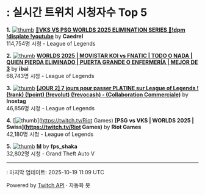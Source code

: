 # : 실시간 트위치 시청자수 Top 5

**1.** [![thumb](https://static-cdn.jtvnw.net/previews-ttv/live_user_caedrel-320x180.jpg)](https://twitch.tv/Caedrel)
**[🔴VKS VS PSG WORLDS 2025 ELIMINATION SERIES 🔴!dpm !displate !youtube](https://twitch.tv/Caedrel)** by **Caedrel**<br>114,754명 시청  - League of Legends

**2.** [![thumb](https://static-cdn.jtvnw.net/previews-ttv/live_user_ibai-320x180.jpg)](https://twitch.tv/ibai)
**[WORLDS 2025 | MOVISTAR KOI vs FNATIC | TODO O NADA | QUIEN PIERDA ELIMINADO | PUERTA GRANDE O ENFERMERÍA | MEJOR DE 3](https://twitch.tv/ibai)** by **ibai**<br>68,743명 시청  - League of Legends

**3.** [![thumb](https://static-cdn.jtvnw.net/previews-ttv/live_user_inoxtag-320x180.jpg)](https://twitch.tv/Inoxtag)
**[[JOUR 2] 7 jours pour passer PLATINE sur League of Legends ! (!rank) (!point) (!revolut) (!revocash) - (Collaboration Commerciale)](https://twitch.tv/Inoxtag)** by **Inoxtag**<br>46,856명 시청  - League of Legends

**4.** [![thumb](https://static-cdn.jtvnw.net/previews-ttv/live_user_riotgames-320x180.jpg)](https://twitch.tv/Riot Games)
**[PSG vs VKS | WORLDS 2025 | Swiss](https://twitch.tv/Riot Games)** by **Riot Games**<br>42,180명 시청  - League of Legends

**5.** [![thumb](https://static-cdn.jtvnw.net/previews-ttv/live_user_fps_shaka-320x180.jpg)](https://twitch.tv/fps_shaka)
**[M](https://twitch.tv/fps_shaka)** by **fps_shaka**<br>32,802명 시청  - Grand Theft Auto V


---
: 마지막 업데이트: 2025-10-19 11:09 UTC

Powered by [Twitch API](https://dev.twitch.tv/docs/api/reference) · 자동화 봇
